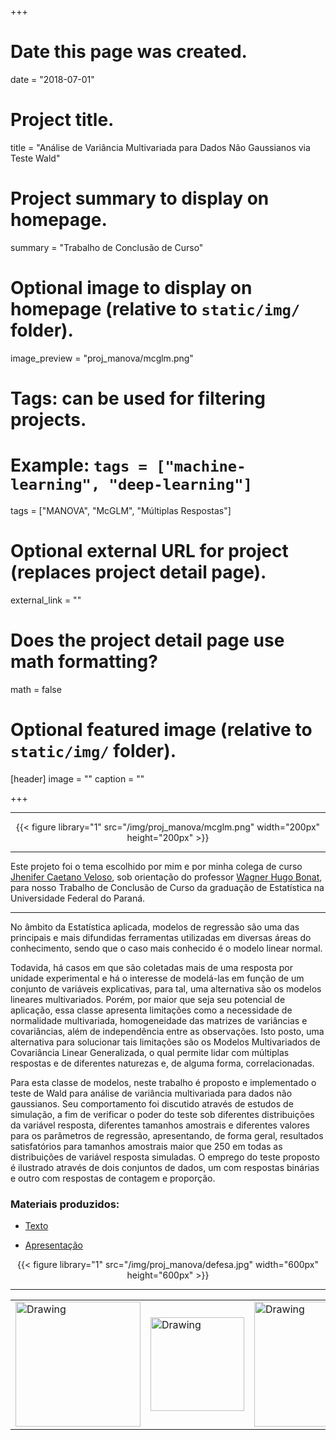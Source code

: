 +++
# Date this page was created.
date = "2018-07-01"

# Project title.
title = "Análise de Variância Multivariada para Dados Não Gaussianos via Teste Wald"

# Project summary to display on homepage.
summary = "Trabalho de Conclusão de Curso"

# Optional image to display on homepage (relative to `static/img/` folder).
image_preview = "proj_manova/mcglm.png"

# Tags: can be used for filtering projects.
# Example: `tags = ["machine-learning", "deep-learning"]`
tags = ["MANOVA", "McGLM", "Múltiplas Respostas"]

# Optional external URL for project (replaces project detail page).
external_link = ""

# Does the project detail page use math formatting?
math = false

# Optional featured image (relative to `static/img/` folder).
[header]
image = ""
caption = ""

+++

---

<center>
{{< figure library="1" src="/img/proj_manova/mcglm.png" width="200px" height="200px" >}}
</center>

---

Este projeto foi o tema escolhido por mim e por minha colega de curso [Jhenifer Caetano Veloso][jheni], sob orientação do professor [Wagner Hugo Bonat][bonat], para nosso Trabalho de Conclusão de Curso da graduação de Estatística na Universidade Federal do Paraná.

---

No âmbito da Estatística aplicada, modelos de regressão são uma das principais e mais difundidas ferramentas utilizadas em diversas áreas do conhecimento, sendo que o caso mais conhecido é o modelo linear normal. 

Todavida, há casos em que são coletadas mais de uma resposta por unidade experimental e há o interesse de modelá-las em função de um conjunto de variáveis explicativas, para tal, uma alternativa são os modelos lineares multivariados. Porém, por maior que seja seu potencial de aplicação, essa classe apresenta limitações como a necessidade de normalidade multivariada, homogeneidade das matrizes de variâncias e covariâncias, além de independência entre as observações. Isto posto, uma alternativa para solucionar tais limitações são os Modelos Multivariados de Covariância Linear Generalizada, o qual permite lidar com múltiplas respostas e de diferentes naturezas e, de alguma forma, correlacionadas. 

Para esta classe de modelos, neste trabalho é proposto e implementado o teste de Wald para análise de variância multivariada para dados não gaussianos. Seu comportamento foi discutido através de estudos de simulação, a fim de verificar o poder do teste sob diferentes distribuições da variável resposta, diferentes tamanhos amostrais e diferentes valores para os parâmetros de regressão, apresentando, de forma geral, resultados satisfatórios para tamanhos amostrais maior que 250 em todas as distribuições de variável resposta simuladas. O emprego do teste proposto é ilustrado através de dois conjuntos de dados, um com respostas binárias e outro com respostas de contagem e proporção.

### Materiais produzidos:

- [Texto](/img/proj_manova/tcc.pdf)

- [Apresentação](/img/proj_manova/apresentacao.pdf)

<center>
{{< figure library="1" src="/img/proj_manova/defesa.jpg" width="600px" height="600px" >}}
</center>


---

<table><tr>
<td> <img src="/img/proj_manova/logo-pet.png" alt="Drawing" style="width: 200px;"/> </td>
<td> <img src="/img/proj_manova/leg.png" alt="Drawing" style="width: 150px;"/> </td>
<td> <img src="/img/proj_manova/ufpr.jpg" alt="Drawing" style="width: 200px;"/> </td>
</tr></table>

[bonat]: http://www.leg.ufpr.br/~wagner/
[jheni]: https://www.linkedin.com/in/jhecaetano/
